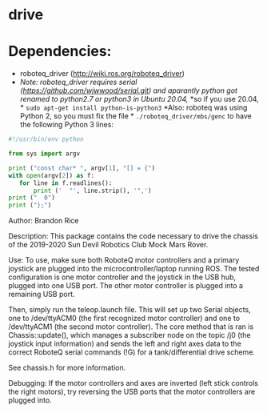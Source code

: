 # drive

# Dependencies:
- roboteq_driver (http://wiki.ros.org/roboteq_driver)
- *Note: roboteq_driver requires serial (https://github.com/wjwwood/serial.git)*
        *and aparantly python got renamed to python2.7 or python3 in Ubuntu 20.04,*
        *so if you use 20.04, * `sudo apt-get install python-is-python3`
        *Also: roboteq was using Python 2, so you must fix the file *
        `./roboteq_driver/mbs/genc` to have the following Python 3 lines:
        
        
 ```python
 #!/usr/bin/env python

from sys import argv

print ("const char* ", argv[1], "[] = {")
with open(argv[2]) as f:
    for line in f.readlines():
        print ('  "', line.strip(), '",')
print ("  0")
print ("};")
```

Author: Brandon Rice

Description: This package contains the code necessary to drive
the chassis of the 2019-2020 Sun Devil Robotics Club Mock Mars
Rover.


Use: To use, make sure both RoboteQ motor controllers and a
primary joystick are plugged into the microcontroller/laptop
running ROS. The tested configuration is one motor controller
and the joystick in the USB hub, plugged into one USB port.
The other motor controller is plugged into a remaining USB
port.

Then, simply run the teleop.launch file. This will set up two
Serial objects, one to /dev/ttyACM0 (the first recognized
motor controller) and one to /dev/ttyACM1 (the second motor
controller). The core method that is ran is Chassis::update(),
which manages a subscriber node on the topic /j0 (the joystick
input information) and sends the left and right axes data to
the correct RoboteQ serial commands (!G) for a tank/differential
drive scheme.

See chassis.h for more information.


Debugging: If the motor controllers and axes are inverted (left
stick controls the right motors), try reversing the USB ports
that the motor controllers are plugged into.
